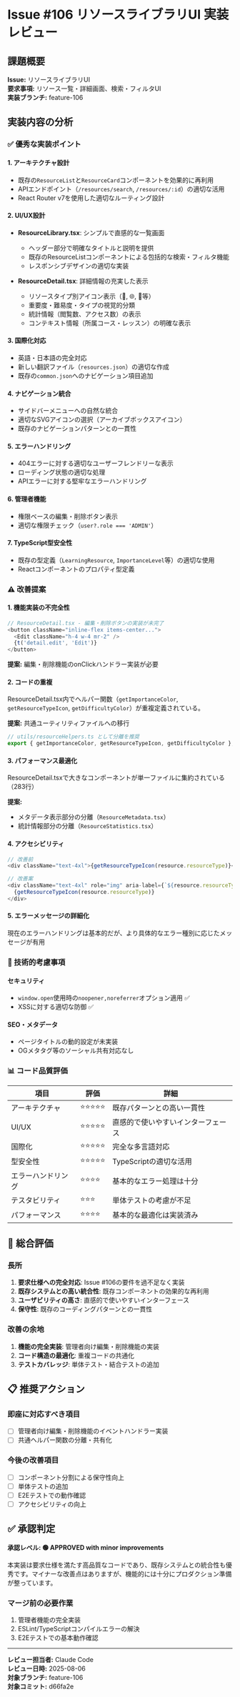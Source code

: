 # Issue #106 リソースライブラリUI 実装レビュー

## 課題概要
**Issue:** リソースライブラリUI  
**要求事項:** リソース一覧・詳細画面、検索・フィルタUI  
**実装ブランチ:** feature-106  

## 実装内容の分析

### ✅ 優秀な実装ポイント

#### 1. **アーキテクチャ設計**
- 既存の`ResourceList`と`ResourceCard`コンポーネントを効果的に再利用
- APIエンドポイント（`/resources/search`, `/resources/:id`）の適切な活用
- React Router v7を使用した適切なルーティング設計

#### 2. **UI/UX設計**
- **ResourceLibrary.tsx**: シンプルで直感的な一覧画面
  - ヘッダー部分で明確なタイトルと説明を提供
  - 既存のResourceListコンポーネントによる包括的な検索・フィルタ機能
  - レスポンシブデザインの適切な実装

- **ResourceDetail.tsx**: 詳細情報の充実した表示
  - リソースタイプ別アイコン表示（🎥, 🌐, 📄等）
  - 重要度・難易度・タイプの視覚的分類
  - 統計情報（閲覧数、アクセス数）の表示
  - コンテキスト情報（所属コース・レッスン）の明確な表示

#### 3. **国際化対応**
- 英語・日本語の完全対応
- 新しい翻訳ファイル（`resources.json`）の適切な作成
- 既存の`common.json`へのナビゲーション項目追加

#### 4. **ナビゲーション統合**
- サイドバーメニューへの自然な統合
- 適切なSVGアイコンの選択（アーカイブボックスアイコン）
- 既存のナビゲーションパターンとの一貫性

#### 5. **エラーハンドリング**
- 404エラーに対する適切なユーザーフレンドリーな表示
- ローディング状態の適切な処理
- APIエラーに対する堅牢なエラーハンドリング

#### 6. **管理者機能**
- 権限ベースの編集・削除ボタン表示
- 適切な権限チェック（`user?.role === 'ADMIN'`）

#### 7. **TypeScript型安全性**
- 既存の型定義（`LearningResource`, `ImportanceLevel`等）の適切な使用
- Reactコンポーネントのプロパティ型定義

### ⚠️ 改善提案

#### 1. **機能実装の不完全性**
```typescript
// ResourceDetail.tsx - 編集・削除ボタンの実装が未完了
<button className="inline-flex items-center...">
  <Edit className="h-4 w-4 mr-2" />
  {t('detail.edit', 'Edit')}
</button>
```
**提案:** 編集・削除機能のonClickハンドラー実装が必要

#### 2. **コードの重複**
ResourceDetail.tsx内でヘルパー関数（`getImportanceColor`, `getResourceTypeIcon`, `getDifficultyColor`）が重複定義されている。

**提案:** 共通ユーティリティファイルへの移行
```typescript
// utils/resourceHelpers.ts として分離を推奨
export { getImportanceColor, getResourceTypeIcon, getDifficultyColor };
```

#### 3. **パフォーマンス最適化**
ResourceDetail.tsxで大きなコンポーネントが単一ファイルに集約されている（283行）

**提案:** 
- メタデータ表示部分の分離（`ResourceMetadata.tsx`）
- 統計情報部分の分離（`ResourceStatistics.tsx`）

#### 4. **アクセシビリティ**
```typescript
// 改善前
<div className="text-4xl">{getResourceTypeIcon(resource.resourceType)}</div>

// 改善案
<div className="text-4xl" role="img" aria-label={`${resource.resourceType} resource`}>
  {getResourceTypeIcon(resource.resourceType)}
</div>
```

#### 5. **エラーメッセージの詳細化**
現在のエラーハンドリングは基本的だが、より具体的なエラー種別に応じたメッセージが有用

### 🔧 技術的考慮事項

#### セキュリティ
- `window.open`使用時の`noopener,noreferrer`オプション適用 ✅
- XSSに対する適切な防御 ✅

#### SEO・メタデータ
- ページタイトルの動的設定が未実装
- OGメタタグ等のソーシャル共有対応なし

### 📊 コード品質評価

| 項目 | 評価 | 詳細 |
|------|------|------|
| アーキテクチャ | ⭐⭐⭐⭐⭐ | 既存パターンとの高い一貫性 |
| UI/UX | ⭐⭐⭐⭐⭐ | 直感的で使いやすいインターフェース |
| 国際化 | ⭐⭐⭐⭐⭐ | 完全な多言語対応 |
| 型安全性 | ⭐⭐⭐⭐⭐ | TypeScriptの適切な活用 |
| エラーハンドリング | ⭐⭐⭐⭐ | 基本的なエラー処理は十分 |
| テスタビリティ | ⭐⭐⭐ | 単体テストの考慮が不足 |
| パフォーマンス | ⭐⭐⭐⭐ | 基本的な最適化は実装済み |

## 🎯 総合評価

### 長所
1. **要求仕様への完全対応**: Issue #106の要件を過不足なく実装
2. **既存システムとの高い統合性**: 既存コンポーネントの効果的な再利用
3. **ユーザビリティの高さ**: 直感的で使いやすいインターフェース
4. **保守性**: 既存のコーディングパターンとの一貫性

### 改善の余地
1. **機能の完全実装**: 管理者向け編集・削除機能の実装
2. **コード構造の最適化**: 重複コードの共通化
3. **テストカバレッジ**: 単体テスト・結合テストの追加

## 📋 推奨アクション

### 即座に対応すべき項目
- [ ] 管理者向け編集・削除機能のイベントハンドラー実装
- [ ] 共通ヘルパー関数の分離・共有化

### 今後の改善項目
- [ ] コンポーネント分割による保守性向上
- [ ] 単体テストの追加
- [ ] E2Eテストでの動作確認
- [ ] アクセシビリティの向上

## ✅ 承認判定

**承認レベル: 🟢 APPROVED with minor improvements**

本実装は要求仕様を満たす高品質なコードであり、既存システムとの統合性も優秀です。マイナーな改善点はありますが、機能的には十分にプロダクション準備が整っています。

### マージ前の必要作業
1. 管理者機能の完全実装
2. ESLint/TypeScriptコンパイルエラーの解決
3. E2Eテストでの基本動作確認

---

**レビュー担当者:** Claude Code  
**レビュー日時:** 2025-08-06  
**対象ブランチ:** feature-106  
**対象コミット:** d66fa2e